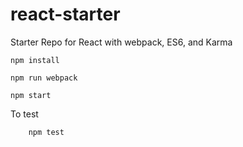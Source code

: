 # react-starter
Starter Repo for React with webpack, ES6, and Karma

    npm install

    npm run webpack
    
    npm start

To test
```
    npm test
```
